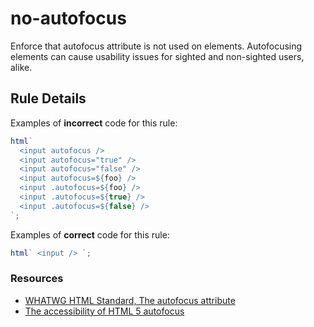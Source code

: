 # no-autofocus

Enforce that autofocus attribute is not used on elements. Autofocusing elements can cause usability issues for sighted and non-sighted users, alike.

## Rule Details

Examples of **incorrect** code for this rule:

```js
html`
  <input autofocus />
  <input autofocus="true" />
  <input autofocus="false" />
  <input autofocus=${foo} />
  <input .autofocus=${foo} />
  <input .autofocus=${true} />
  <input .autofocus=${false} />
`;
```

Examples of **correct** code for this rule:

```js
html` <input /> `;
```

### Resources

- [WHATWG HTML Standard, The autofocus attribute](https://html.spec.whatwg.org/multipage/interaction.html#attr-fe-autofocus)
- [The accessibility of HTML 5 autofocus](https://www.brucelawson.co.uk/2009/the-accessibility-of-html-5-autofocus/)
